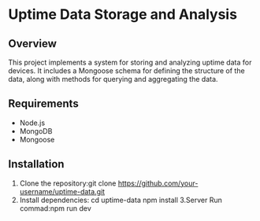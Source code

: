 # Uptime Data Storage and Analysis

## Overview
This project implements a system for storing and analyzing uptime data for devices. It includes a Mongoose schema for defining the structure of the data, along with methods for querying and aggregating the data.

## Requirements
- Node.js
- MongoDB
- Mongoose

## Installation
1. Clone the repository:git clone https://github.com/your-username/uptime-data.git
2. Install dependencies:
 cd uptime-data
npm install
   3.Server Run commad:npm run dev
